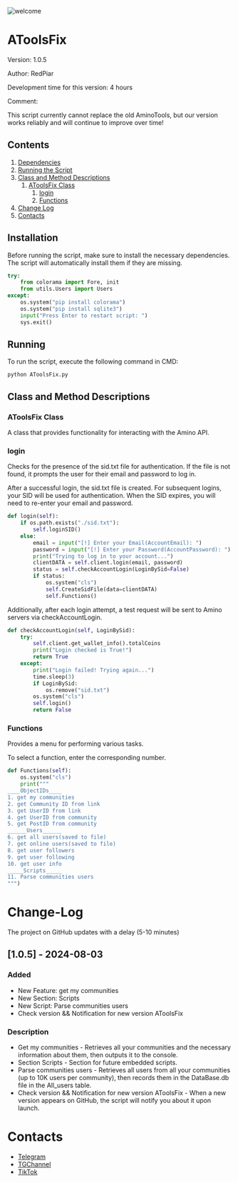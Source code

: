 ![welcome](https://github.com/user-attachments/assets/6a58ea1e-b5ce-4d88-85db-a6e90d746dc4)

# AToolsFix

Version: 1.0.5

Author: RedPiar

Development time for this version: 4 hours

Comment:

This script currently cannot replace the old AminoTools, but our version works reliably and will continue to improve over time!

## Contents

1. [Dependencies](#installation)
2. [Running the Script](#running)
3. [Class and Method Descriptions](#class-and-method-descriptions)
    1. [AToolsFix Class](#atoolsfix)
        1. [login](#login)
        2. [Functions](#functions)
4. [Change Log](#change-log)
5. [Contacts](#contacts)

## Installation

Before running the script, make sure to install the necessary dependencies. The script will automatically install them if they are missing.

```python
try:
    from colorama import Fore, init
    from utils.Users import Users
except:
    os.system("pip install colorama")
    os.system("pip install sqlite3")
    input("Press Enter to restart script: ")
    sys.exit()
```

## Running
To run the script, execute the following command in CMD:

```
python AToolsFix.py
```

## Class and Method Descriptions
### AToolsFix Class
A class that provides functionality for interacting with the Amino API.

### login
Checks for the presence of the sid.txt file for authentication. If the file is not found, it prompts the user for their email and password to log in.

After a successful login, the sid.txt file is created. For subsequent logins, your SID will be used for authentication. When the SID expires, you will need to re-enter your email and password.

```python
def login(self):
    if os.path.exists("./sid.txt"):
        self.loginSID()
    else:
        email = input("[!] Enter your Email(AccountEmail): ")
        password = input("[!] Enter your Password(AccountPassword): ")
        print("Trying to log in to your account...")
        clientDATA = self.client.login(email, password)
        status = self.checkAccountLogin(LoginBySid=False)
        if status:
            os.system("cls")
            self.CreateSidFile(data=clientDATA)
            self.Functions()
```

Additionally, after each login attempt, a test request will be sent to Amino servers via checkAccountLogin.

```python
def checkAccountLogin(self, LoginBySid):
    try:
        self.client.get_wallet_info().totalCoins
        print("Login checked is True!")
        return True
    except:
        print("Login failed! Trying again...")
        time.sleep(3)
        if LoginBySid:
            os.remove("sid.txt")
        os.system("cls")
        self.login()
        return False
```

### Functions
Provides a menu for performing various tasks.

To select a function, enter the corresponding number.

```python
def Functions(self):
    os.system("cls")
    print("""
____ObjectIDs____
1. get my communities
2. get Community ID from link
3. get UserID from link
4. get UserID from community
5. get PostID from community
______Users______
6. get all users(saved to file)
7. get online users(saved to file)
8. get user followers
9. get user following
10. get user info
_____Scripts_____
11. Parse communities users
""")
```

# Change-Log

The project on GitHub updates with a delay (5-10 minutes)

## [1.0.5] - 2024-08-03
### Added
- New Feature: get my communities
- New Section: Scripts
- New Script: Parse communities users
- Check version && Notification for new version AToolsFix

### Description
- Get my communities - Retrieves all your communities and the necessary information about them, then outputs it to the console.
- Section Scripts - Section for future embedded scripts.
- Parse communities users - Retrieves all users from all your communities (up to 10K users per community), then records them in the DataBase.db file in the All_users table.
- Check version && Notification for new version AToolsFix - When a new version appears on GitHub, the script will notify you about it upon launch.
  
# Contacts
- [Telegram](https://t.me/Redpiar)
- [TGChannel](https://t.me/BotesForTelegram)
- [TikTok](https://www.tiktok.com/@redpiar)
